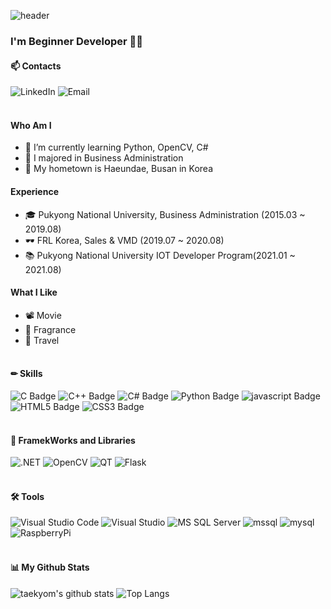 ![header](https://capsule-render.vercel.app/api?type=waving&color=auto&height=300&section=header&text=Taekyoung%20Lee&fontSize=90&fontAlignY=38&amp;desc=I'm%20Beginner%20Developer!&amp;descAlignY=60&amp;descAlign=74)

### I'm Beginner Developer 🤸‍♀ 

#### 📫 Contacts
![LinkedIn](https://img.shields.io/badge/LinkedIn-0A66C2?style=flat&amp;logo=LinkedIn&amp;logoColor=white&link=https://www.linkedin.com/in/taegyeong-lee-098076202/)
![Email](https://img.shields.io/badge/Email-EA4335?style=flat&amp;logo=Minutemailer&amp;logoColor=white&mailto:tkyoung1014@naver.com)
<br/><br/>

#### Who Am I
- 🌱 I’m currently learning Python, OpenCV, C#
- 🥇 I majored in Business Administration
- 🚅 My hometown is Haeundae, Busan in Korea

#### Experience
- 🎓 Pukyong National University, Business Administration (2015.03 ~ 2019.08)
- 🕶 FRL Korea, Sales & VMD  (2019.07 ~ 2020.08)
- 📚 Pukyong National University IOT Developer Program(2021.01 ~ 2021.08)

#### What I Like
- 📽 Movie
- 🌷 Fragrance
- 🛫 Travel
<br/><br/>

#### ✏ Skills
![C Badge](https://img.shields.io/badge/C-453091?style=flat&amp;logo=C&amp;logoColor=white)
![C++ Badge](https://img.shields.io/badge/c++-00599C?style=flat&amp;logo=c%2B%2B&amp;logoColor=white)
![C# Badge](https://img.shields.io/badge/CSharp-AC39AA?style=flat&amp;logo=CSharp&amp;logoColor=white)
![Python Badge](https://img.shields.io/badge/python-205860?style=flat&amp;logo=python&amp;logoColor=white)
![javascript Badge](https://img.shields.io/badge/javascript-%23323330.svg?style=flat&amp;logo=javascript&amp;logoColor=%23F7DF1E)
![HTML5 Badge](https://img.shields.io/badge/HTML5-E34F26?style=flat&amp;logo=HTML5&amp;logoColor=white)
![CSS3 Badge](https://img.shields.io/badge/CSS3-1572B6?style=flat&amp;logo=CSS3&amp;logoColor=white)
<br/><br/>

#### 🧵 FramekWorks and Libraries
![.NET](https://img.shields.io/badge/.NET-AA79D2?style=flat&amp;logo=.net&amp;logoColor=white)
![OpenCV](https://img.shields.io/badge/opencv-B83F3D?style=flat&amp;logo=opencv&amp;logoColor=white)
![QT](https://img.shields.io/badge/Qt-41B83D?style=flat&amp;logo=Qt&amp;logoColor=white)
![Flask](https://img.shields.io/badge/Flask-060D13?style=flat&amp;logo=Flask&amp;logoColor=white)
<br/><br/>

#### 🛠 Tools
![Visual Studio Code](https://img.shields.io/badge/VisualStudioCode-0078d7.svg?style=flat&amp;logo=visual-studio-code&amp;logoColor=white)
![Visual Studio](https://img.shields.io/badge/VisualStudio-5C2D91.svg?style=flat&amp;logo=visual-studio&amp;logoColor=white)
![MS SQL Server](https://img.shields.io/badge/MicrosoftSQLServer-FFFF00?style=flat&amp;logo=MicrosoftSQLServer&amp;logo=Color=white)
![mssql](https://img.shields.io/badge/mssql-CC2927.svg?style=flat&amp;logo=microsoftsqlserver&amp;logoColor=white)
![mysql](https://img.shields.io/badge/mysql-%2300f.svg?style=flat&amp;logo=mysql&amp;logoColor=white)
![RaspberryPi](https://img.shields.io/badge/RaspberryPi-A22846?style=flat&amp;logo=RaspberryPi&amp;logoColor=white)
<br/><br/>

#### 📊 My Github Stats
![taekyom's github stats](https://github-readme-stats.vercel.app/api?username=taekyom&show_icons=true&theme=tokyonight)
![Top Langs](https://github-readme-stats.vercel.app/api/top-langs/?username=taekyom&layout=compact&theme=tokyonight)

